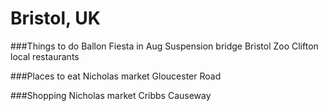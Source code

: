 # Bristol, UK

###Things to do
Ballon Fiesta in Aug
Suspension bridge
Bristol Zoo
Clifton local restaurants 

###Places to eat
Nicholas market
Gloucester Road


###Shopping
Nicholas market
Cribbs Causeway